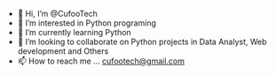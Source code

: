 - 👋 Hi, I’m @CufooTech
- 👀 I’m interested in Python programing 
- 🌱 I’m currently learning Python 
- 💞️ I’m looking to collaborate on Python projects in Data Analyst, Web development and Others 
- 📫 How to reach me ... cufootech@gmail.com

<!---
CufooTech/CufooTech is a ✨ special ✨ repository because its `README.md` (this file) appears on your GitHub profile.
You can click the Preview link to take a look at your changes.
--->
